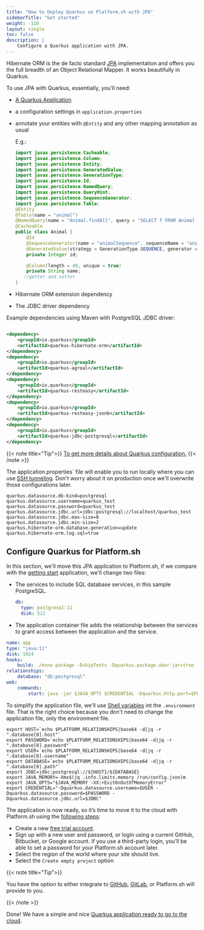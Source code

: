 ```yaml
---
title: "How to Deploy Quarkus on Platform.sh with JPA"
sidebarTitle: "Get started"
weight: -110
layout: single
toc: false
description: |
    Configure a Quarkus application with JPA.
---
```




Hibernate ORM is the de facto standard [JPA](https://jakarta.ee/specifications/persistence/) implementation and offers you the full breadth of an Object Relational Mapper. It works beautifully in Quarkus.

To use JPA with Quarkus, essentially, you'll need:

- [A Quarkus Application](_index.md)

- a configuration settings in `application.properties`

- annotate your entities with `@Entity` and any other mapping annotation as usual

  E.g.:

  ```java
  import javax.persistence.Cacheable;
  import javax.persistence.Column;
  import javax.persistence.Entity;
  import javax.persistence.GeneratedValue;
  import javax.persistence.GenerationType;
  import javax.persistence.Id;
  import javax.persistence.NamedQuery;
  import javax.persistence.QueryHint;
  import javax.persistence.SequenceGenerator;
  import javax.persistence.Table;
  @Entity
  @Table(name = "animal")
  @NamedQuery(name = "Animal.findAll", query = "SELECT f FROM Animal f ORDER BY f.name", hints = @QueryHint(name = "org.hibernate.cacheable", value = "true"))
  @Cacheable
  public class Animal {
      @Id
      @SequenceGenerator(name = "animalSequence", sequenceName = "animal_id_seq", allocationSize = 1, initialValue = 10)
      @GeneratedValue(strategy = GenerationType.SEQUENCE, generator = "animalSequence")
      private Integer id;
  
      @Column(length = 40, unique = true)
      private String name;
     //getter and setter
  }
  ```

- Hibernate ORM extension dependency

- The JDBC driver dependency

Example dependencies using Maven with PostgreSQL JDBC driver:

```xml

<dependency>
    <groupId>io.quarkus</groupId>
    <artifactId>quarkus-hibernate-orm</artifactId>
</dependency>
<dependency>
    <groupId>io.quarkus</groupId>
    <artifactId>quarkus-agroal</artifactId>
</dependency>
<dependency>
    <groupId>io.quarkus</groupId>
    <artifactId>quarkus-resteasy</artifactId>
</dependency>
<dependency>
    <groupId>io.quarkus</groupId>
    <artifactId>quarkus-resteasy-jsonb</artifactId>
</dependency>
<dependency>
    <groupId>io.quarkus</groupId>
    <artifactId>quarkus-jdbc-postgresql</artifactId>
</dependency>
```

{{< note title="Tip">}}
[To get more details about Quarkus configuration.](https://quarkus.io/guides/hibernate-orm)
{{< /note >}}

The application.properties` file will enable you to run locally where you can use [SSH tunneling](development/local/tethered.md#ssh-tunneling).  Don't worry about it on production once we'll overwrite those configurations later.

```properties
quarkus.datasource.db-kind=postgresql
quarkus.datasource.username=quarkus_test
quarkus.datasource.password=quarkus_test
quarkus.datasource.jdbc.url=jdbc:postgresql://localhost/quarkus_test
quarkus.datasource.jdbc.max-size=8
quarkus.datasource.jdbc.min-size=2
quarkus.hibernate-orm.database.generation=update
quarkus.hibernate-orm.log.sql=true
```

## Configure Quarkus for Platform.sh

In this section, we'll move this JPA application to Platform.sh, if we compare with the [getting start](_index.md) application, we'll change two files:

* The services to include SQL database services, in this sample PostgreSQL.

  ```yaml
  db:
    type: postgresql:11
    disk: 512
  ```

* The application container file adds the relationship between the services to grant access between the application and the service.

```yaml
name: app
type: "java:11"
disk: 1024
hooks:
    build: ./mvnw package -DskipTests -Dquarkus.package.uber-jar=true
relationships:
    database: "db:postgresql"
web:
    commands:
        start: java -jar $JAVA_OPTS $CREDENTIAL -Dquarkus.http.port=$PORT target/file.jar
```

To simplify the application file, we'll use [Shell variables](https://docs.platform.sh/development/variables.html#shell-variables) int the  `.environment` file. That is the right choice because you don't need to change the application file, only the environment file.

```properties
export HOST=`echo $PLATFORM_RELATIONSHIPS|base64 -d|jq -r ".database[0].host"`
export PASSWORD=`echo $PLATFORM_RELATIONSHIPS|base64 -d|jq -r ".database[0].password"`
export USER=`echo $PLATFORM_RELATIONSHIPS|base64 -d|jq -r ".database[0].username"`
export DATABASE=`echo $PLATFORM_RELATIONSHIPS|base64 -d|jq -r ".database[0].path"`
export JDBC=jdbc:postgresql://${HOST}/${DATABASE}
export JAVA_MEMORY=-Xmx$(jq .info.limits.memory /run/config.json)m
export JAVA_OPTS="$JAVA_MEMORY -XX:+ExitOnOutOfMemoryError"
export CREDENTIAL="-Dquarkus.datasource.username=$USER -Dquarkus.datasource.password=$PASSWORD -Dquarkus.datasource.jdbc.url=$JDBC"
```

The application is now ready, so it’s time to move it to the cloud with Platform.sh using the [following steps](https://docs.platform.sh/gettingstarted/first-project.html):

- Create a new [free trial account](gettingstarted/introduction/template/create-project.md).
- Sign up with a new user and password, or login using a current GitHub, Bitbucket, or Google account. If you use a third-party login, you’ll be able to set a password for your Platform.sh account later.
- Select the region of the world where your site should live.
- Select the `Create empty project` option

{{< note title="Tip">}}

You have the option to either integrate to [GitHub](integrations/source/github.md), [GitLab](integrations/source/gitlab.md), or Platform.sh will provide to you. 

{{< /note >}}

Done! We have a simple and nice [Quarkus application ready to go to the cloud](https://github.com/platformsh-examples/quarkus/tree/master/jpa).